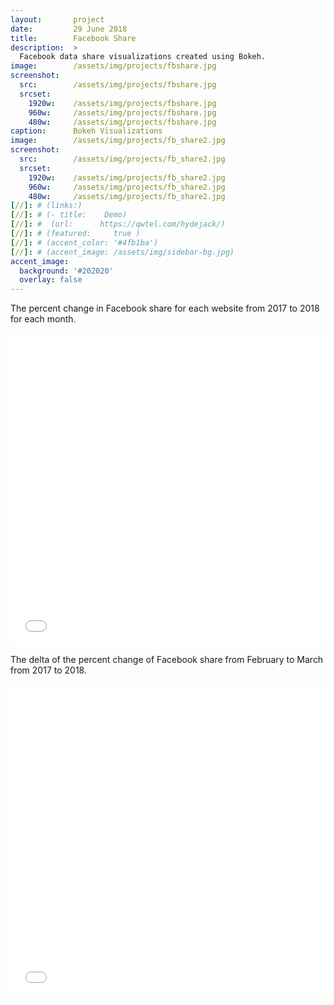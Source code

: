 ```yaml
---
layout:       project
date:         29 June 2018
title:        Facebook Share
description:  >
  Facebook data share visualizations created using Bokeh.
image:        /assets/img/projects/fbshare.jpg
screenshot:
  src:        /assets/img/projects/fbshare.jpg
  srcset:
    1920w:    /assets/img/projects/fbshare.jpg
    960w:     /assets/img/projects/fbshare.jpg
    480w:     /assets/img/projects/fbshare.jpg
caption:      Bokeh Visualizations
image:        /assets/img/projects/fb_share2.jpg
screenshot:
  src:        /assets/img/projects/fb_share2.jpg
  srcset:
    1920w:    /assets/img/projects/fb_share2.jpg
    960w:     /assets/img/projects/fb_share2.jpg
    480w:     /assets/img/projects/fb_share2.jpg
[//]: # (links:) 
[//]: # (- title:    Demo) 
[//]: #  (url:      https://qwtel.com/hydejack/) 
[//]: # (featured:     true )
[//]: # (accent_color: '#4fb1ba') 
[//]: # (accent_image: /assets/img/sidebar-bg.jpg) 
accent_image:
  background: '#202020'
  overlay: false
---
```


The percent change in Facebook share for each website from 2017 to 2018 for each month.

<iframe src="/assets/img/bokeh/tab_fb.html"
    sandbox="allow-same-origin allow-scripts"
    width="100%"
    height="500"
    scrolling="no"
    seamless="seamless"
    frameborder="0">
</iframe>

The delta of the percent change of Facebook share from February to March from 2017 to 2018.

<iframe src="/assets/img/bokeh/fb.html"
    sandbox="allow-same-origin allow-scripts"
    width="100%"
    height="500"
    scrolling="no"
    seamless="seamless"
    frameborder="0">
</iframe>
